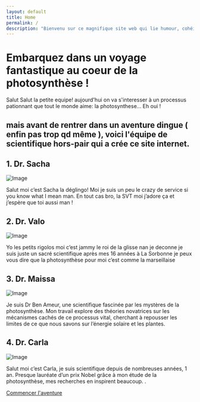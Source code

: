 ```yaml
---
layout: default
title: Home
permalink: /
description: "Bienvenu sur ce magnifique site web qui lie humour, cohéion de groupe et recherche scientique pour expliquer le phénomène de photosynthèse. Ce projet est fait dans le cadre d'une activité D'ES scientifique. Lycée: Saint-Michel de Picpus. Cour: ES SVT. Proffeseure: Mme.Buttay "
---
```


# Embarquez dans un voyage fantastique au coeur de la photosynthèse ! 

Salut Salut la petite equipe!
aujourd'hui on va s'interesser à un processus pationnant que tout le monde aime: la photosynthese... Eh oui ! 

## mais avant de rentrer dans un aventure dingue ( enfin pas trop qd même ), voici l'équipe de scientifique hors-pair qui a crée ce site internet. 


## 1. Dr. Sacha
<div class="container">
  <img src="/laphotosyntheseSVT/sacha.jpeg" alt="Image" class="left-image">
  <p class="right-text">Salut moi c’est Sacha la déglingo! Moi je suis un peu le crazy de service si you know what I mean man. En tout cas bro, la SVT moi j’adore ça et j’espère que toi aussi man !</p>
</div>

## 2. Dr. Valo
<div class="container">
  <img src="/laphotosyntheseSVT/valentine.jpeg" alt="Image" class="left-image">
  <p class="right-text">Yo les petits rigolos moi c’est  jammy le roi de la glisse nan je deconne je suis juste un sacré scientifique après mes 16 années à La Sorbonne je peux vous dire que la photosynthèse pour moi  c’est comme la marseillaise</p>
</div> <!-- Cette <div> était manquante -->

## 3. Dr. Maissa
<div class="container">
  <img src="/laphotosyntheseSVT/maissa.jpg" alt="Image" class="left-image">
  <p class="right-text">Je suis Dr Ben Ameur, une scientifique fascinée par les mystères de la photosynthèse. Mon travail explore des théories novatrices sur les mécanismes cachés de ce processus vital, cherchant à repousser les limites de ce que nous savons sur l’énergie solaire et les plantes.</p>
</div>

## 4. Dr. Carla 
<div class="container">
  <img src="/laphotosyntheseSVT/carla.jpg" alt="Image" class="left-image">
  <p class="right-text">Salut moi c’est Carla, je suis scientifique depuis de nombreuses années, 1 an. Presque lauréate d’un prix Nobel grâce à mon étude de la photosynthèse, mes recherches en inspirent beaucoup. .</p>
</div> <!-- Cette <div> était aussi manquante -->

<a href="/laphotosyntheseSVT/page1/" class="btn">Commencer l'aventure</a>